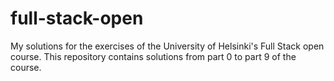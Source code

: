 # full-stack-open
My solutions for the exercises of the University of Helsinki's Full Stack open course. This repository contains solutions from part 0 to part 9 of the course.
